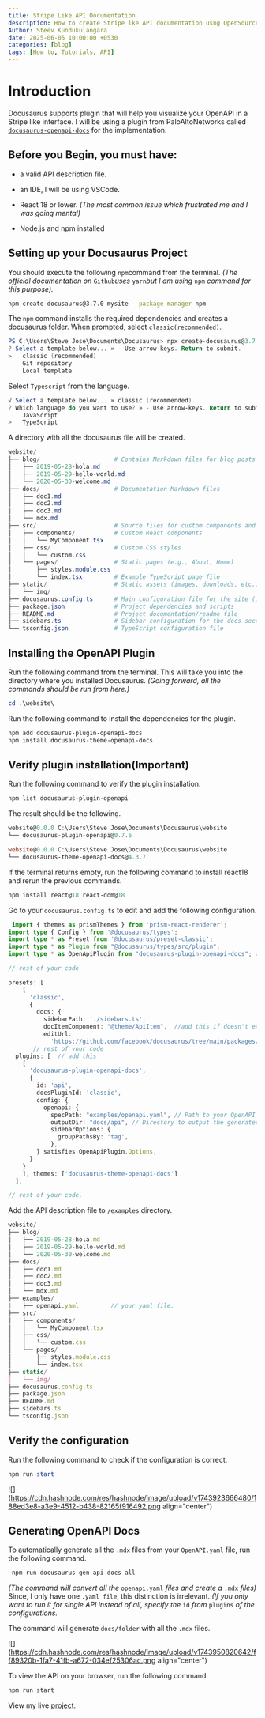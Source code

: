 ```yaml
---
title: Stripe Like API Documentation
description: How to create Stripe lke API documentation usng OpenSource Docusaurus theme?
Author: Steev Kundukulangara
date: 2025-06-05 10:00:00 +0530
categories: [blog]
tags: [How to, Tutorials, API]
---
```




# Introduction

Docusaurus supports plugin that will help you visualize your OpenAPI in a Stripe like interface. I will be using a plugin from PaloAltoNetworks called [`docusaurus-openapi-docs`](https://github.com/PaloAltoNetworks/docusaurus-openapi-docs) for the implementation.

## Before you Begin, you must have:

* a valid API description file.
    
* an IDE, I will be using VSCode.
    
* React 18 or lower. *(The most common issue which frustrated me and I was going mental)*
    
* Node.js and npm installed
    

## Setting up your Docusaurus Project

You should execute the following `npm`command from the terminal. *(The official documentation on* `Github`*uses* `yarn`*but I am using* `npm` *command for this purpose).*

```bash
npm create-docusaurus@3.7.0 mysite --package-manager npm
```

The `npm` command installs the required dependencies and creates a docusaurus folder. When prompted, select `classic(recommended)`.

```powershell
PS C:\Users\Steve Jose\Documents\Docusaurus> npx create-docusaurus@3.7.0 website --package-manager npm    
? Select a template below... » - Use arrow-keys. Return to submit.
>   classic (recommended)
    Git repository
    Local template
```

Select `Typescript` from the language.

```powershell
√ Select a template below... » classic (recommended)
? Which language do you want to use? » - Use arrow-keys. Return to submit.
    JavaScript
>   TypeScript
```

A directory with all the docusaurus file will be created.

```powershell
website/
├── blog/                     # Contains Markdown files for blog posts
│   ├── 2019-05-28-hola.md
│   ├── 2019-05-29-hello-world.md
│   └── 2020-05-30-welcome.md
├── docs/                     # Documentation Markdown files
│   ├── doc1.md
│   ├── doc2.md
│   ├── doc3.md
│   └── mdx.md
├── src/                      # Source files for custom components and pages
│   ├── components/           # Custom React components
│   │   └── MyComponent.tsx
│   ├── css/                  # Custom CSS styles
│   │   └── custom.css
│   └── pages/                # Static pages (e.g., About, Home)
│       ├── styles.module.css
│       └── index.tsx         # Example TypeScript page file
├── static/                   # Static assets (images, downloads, etc.)
│   └── img/
├── docusaurus.config.ts      # Main configuration file for the site (in TypeScript)
├── package.json              # Project dependencies and scripts
├── README.md                 # Project documentation/readme file
├── sidebars.ts               # Sidebar configuration for the docs section (in TypeScript)
└── tsconfig.json             # TypeScript configuration file
```

## Installing the OpenAPI Plugin

Run the following command from the terminal. This will take you into the directory where you installed Docusaurus. *(Going forward, all the commands should be run from here.)*

```powershell
cd .\website\
```

Run the following command to install the dependencies for the plugin.

```powershell
npm add docusaurus-plugin-openapi-docs
npm install docusaurus-theme-openapi-docs
```

## Verify plugin installation(Important)

Run the following command to verify the plugin installation.

```powershell
npm list docusaurus-plugin-openapi 
```

The result should be the following.

```powershell
website@0.0.0 C:\Users\Steve Jose\Documents\Docusaurus\website
└── docusaurus-plugin-openapi@0.7.6

website@0.0.0 C:\Users\Steve Jose\Documents\Docusaurus\website
└── docusaurus-theme-openapi-docs@4.3.7
```

If the terminal returns empty, run the following command to install react18 and rerun the previous commands.

```powershell
npm install react@18 react-dom@18
```

Go to your `docusaurus.config.ts` to edit and add the following configuration.

```typescript
 import { themes as prismThemes } from 'prism-react-renderer';
import type { Config } from '@docusaurus/types';
import type * as Preset from '@docusaurus/preset-classic';
import type * as Plugin from "@docusaurus/types/src/plugin";
import type * as OpenApiPlugin from "docusaurus-plugin-openapi-docs"; //add this if doesn't exist

// rest of your code

presets: [
    [
      'classic',
      {
        docs: {
          sidebarPath: './sidebars.ts',
          docItemComponent: "@theme/ApiItem",  //add this if doesn't exist
          editUrl:
            'https://github.com/facebook/docusaurus/tree/main/packages/create-docusaurus/templates/shared/',
       // rest of your code
  plugins: [  // add this
    [
      'docusaurus-plugin-openapi-docs',
      {
        id: 'api',
        docsPluginId: 'classic',
        config: {
          openapi: {
            specPath: "examples/openapi.yaml", // Path to your OpenAPI spec
            outputDir: "docs/api", // Directory to output the generated docs
            sidebarOptions: {
              groupPathsBy: 'tag',
            },
        } satisfies OpenApiPlugin.Options,
      }
    }
    ], themes: ['docusaurus-theme-openapi-docs']
  ],

// rest of your code.
```

Add the API description file to `/examples` directory.

```typescript
website/
├── blog/                     
│   ├── 2019-05-28-hola.md
│   ├── 2019-05-29-hello-world.md
│   └── 2020-05-30-welcome.md
├── docs/                    
│   ├── doc1.md
│   ├── doc2.md
│   ├── doc3.md
│   └── mdx.md
├── examples/
|   ├── openapi.yaml         // your yaml file.
├── src/                      
│   ├── components/         
│   │   └── MyComponent.tsx
│   ├── css/                
│   │   └── custom.css
│   └── pages/              
│       ├── styles.module.css
│       └── index.tsx        
├── static/                 
│   └── img/
├── docusaurus.config.ts    
├── package.json             
├── README.md               
├── sidebars.ts              
└── tsconfig.json            
```

## Verify the configuration

Run the following command to check if the configuration is correct.

```powershell
npm run start
```

![](https://cdn.hashnode.com/res/hashnode/image/upload/v1743923666480/188ed3e8-a3e9-4512-b438-82165f916492.png align="center")

## Generating OpenAPI Docs

To automatically generate all the `.mdx` files from your `OpenAPI.yaml` file, run the following command.

```bash
 npm run docusaurus gen-api-docs all
```

*(The command will convert all the* `openapi.yaml` *files and create a* `.mdx` *files)* Since, I only have one `.yaml file`, this distinction is irrelevant. *(If you only want to run it for single API instead of all, specify the* `id` *from* `plugins` *of the configurations.*

The command will generate `docs/folder` with all the `.mdx` files.

![](https://cdn.hashnode.com/res/hashnode/image/upload/v1743950820642/ff89320b-1fa7-41fb-a672-034ef25306ac.png align="center")

To view the API on your browser, run the following command

```bash
npm run start
```

View my live [project](https://kstevejose.github.io/API_Documentation/docs/api/financial-information-provider-api).